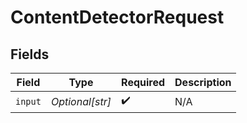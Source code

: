 # ContentDetectorRequest


## Fields

| Field              | Type               | Required           | Description        |
| ------------------ | ------------------ | ------------------ | ------------------ |
| `input`            | *Optional[str]*    | :heavy_check_mark: | N/A                |